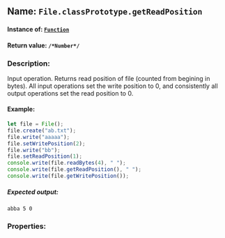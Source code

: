 ## Name: `File.classPrototype.getReadPosition`

#### Instance of: [`Function`](Function.md)

#### Return value: `/*Number*/`

### Description:

Input operation. 
Returns read position of file
(counted from begining in bytes). 
All input operations set the write 
position to 0, and consistently all 
output operations set the read 
position to 0.

#### Example:

```js
let file = File();
file.create("ab.txt");
file.write("aaaaa");
file.setWritePosition(2);
file.write("bb");
file.setReadPosition(1);
console.write(file.readBytes(4), " ");
console.write(file.getReadPosition(), " ");
console.write(file.getWritePosition());
```

##### Expected output:

```
abba 5 0
```

### Properties:




